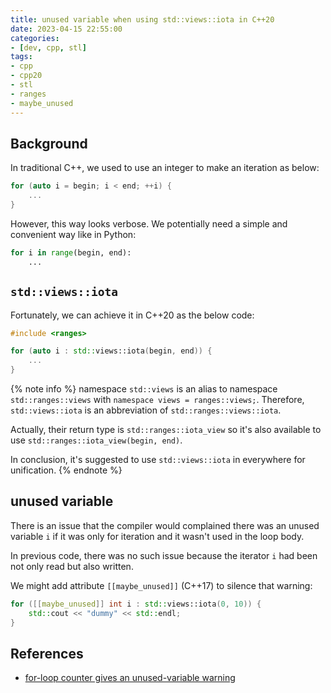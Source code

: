 ```yaml
---
title: unused variable when using std::views::iota in C++20
date: 2023-04-15 22:55:00
categories:
- [dev, cpp, stl]
tags:
- cpp
- cpp20
- stl
- ranges
- maybe_unused
---
```


## Background

In traditional C++, we used to use an integer to make an iteration as below:

```C++
for (auto i = begin; i < end; ++i) {
    ...
}
```

However, this way looks verbose. We potentially need a simple and convenient way like in Python:

```Python
for i in range(begin, end):
    ...
```

## `std::views::iota`

Fortunately, we can achieve it in C++20 as the below code:

```C++
#include <ranges>

for (auto i : std::views::iota(begin, end)) {
    ...
}
```

{% note info %}
namespace `std::views` is an alias to namespace `std::ranges::views` with `namespace views = ranges::views;`. Therefore, `std::views::iota` is an abbreviation of `std::ranges::views::iota`.

Actually, their return type is `std::ranges::iota_view` so it's also available to use `std::ranges::iota_view(begin, end)`.

In conclusion, it's suggested to use `std::views::iota` in everywhere for unification.
{% endnote %}

## unused variable

There is an issue that the compiler would complained there was an unused variable `i` if it was only for iteration and it wasn't used in the loop body.

In previous code, there was no such issue because the iterator `i` had been not only read but also written.

We might add attribute `[[maybe_unused]]` (C++17) to silence that warning:

```C++
for ([[maybe_unused]] int i : std::views::iota(0, 10)) {
    std::cout << "dummy" << std::endl;
}
```

## References

- [for-loop counter gives an unused-variable warning](https://stackoverflow.com/questions/70622617/for-loop-counter-gives-an-unused-variable-warning)
